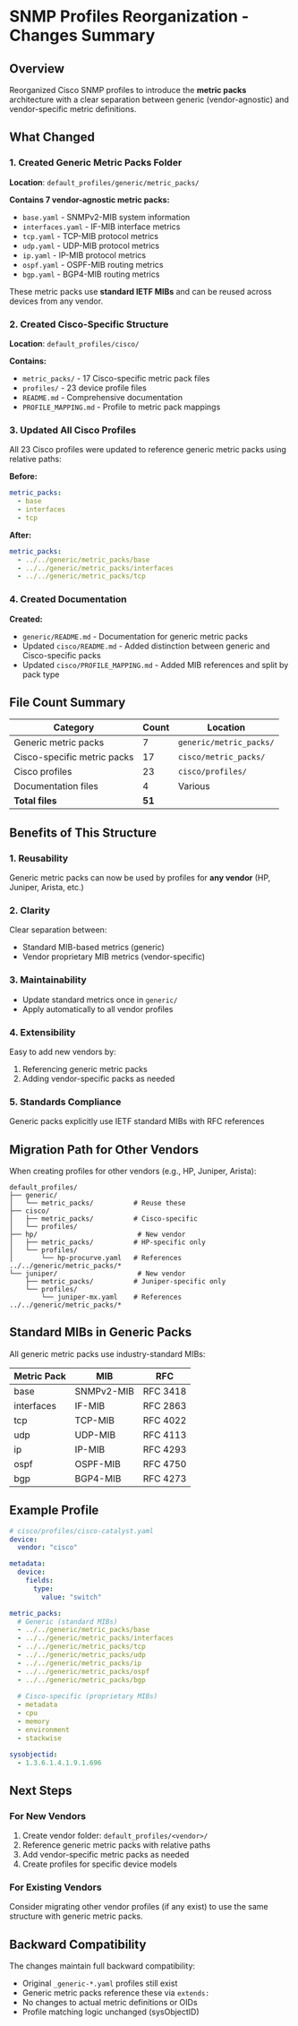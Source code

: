 # SNMP Profiles Reorganization - Changes Summary

## Overview

Reorganized Cisco SNMP profiles to introduce the **metric packs** architecture with a clear separation between generic (vendor-agnostic) and vendor-specific metric definitions.

## What Changed

### 1. Created Generic Metric Packs Folder

**Location**: `default_profiles/generic/metric_packs/`

**Contains 7 vendor-agnostic metric packs:**
- `base.yaml` - SNMPv2-MIB system information
- `interfaces.yaml` - IF-MIB interface metrics
- `tcp.yaml` - TCP-MIB protocol metrics
- `udp.yaml` - UDP-MIB protocol metrics
- `ip.yaml` - IP-MIB protocol metrics
- `ospf.yaml` - OSPF-MIB routing metrics
- `bgp.yaml` - BGP4-MIB routing metrics

These metric packs use **standard IETF MIBs** and can be reused across devices from any vendor.

### 2. Created Cisco-Specific Structure

**Location**: `default_profiles/cisco/`

**Contains:**
- `metric_packs/` - 17 Cisco-specific metric pack files
- `profiles/` - 23 device profile files
- `README.md` - Comprehensive documentation
- `PROFILE_MAPPING.md` - Profile to metric pack mappings

### 3. Updated All Cisco Profiles

All 23 Cisco profiles were updated to reference generic metric packs using relative paths:

**Before:**
```yaml
metric_packs:
  - base
  - interfaces
  - tcp
```

**After:**
```yaml
metric_packs:
  - ../../generic/metric_packs/base
  - ../../generic/metric_packs/interfaces
  - ../../generic/metric_packs/tcp
```

### 4. Created Documentation

**Created:**
- `generic/README.md` - Documentation for generic metric packs
- Updated `cisco/README.md` - Added distinction between generic and Cisco-specific packs
- Updated `cisco/PROFILE_MAPPING.md` - Added MIB references and split by pack type

## File Count Summary

| Category | Count | Location |
|----------|-------|----------|
| Generic metric packs | 7 | `generic/metric_packs/` |
| Cisco-specific metric packs | 17 | `cisco/metric_packs/` |
| Cisco profiles | 23 | `cisco/profiles/` |
| Documentation files | 4 | Various |
| **Total files** | **51** | |

## Benefits of This Structure

### 1. Reusability
Generic metric packs can now be used by profiles for **any vendor** (HP, Juniper, Arista, etc.)

### 2. Clarity
Clear separation between:
- Standard MIB-based metrics (generic)
- Vendor proprietary MIB metrics (vendor-specific)

### 3. Maintainability
- Update standard metrics once in `generic/`
- Apply automatically to all vendor profiles

### 4. Extensibility
Easy to add new vendors by:
1. Referencing generic metric packs
2. Adding vendor-specific packs as needed

### 5. Standards Compliance
Generic packs explicitly use IETF standard MIBs with RFC references

## Migration Path for Other Vendors

When creating profiles for other vendors (e.g., HP, Juniper, Arista):

```
default_profiles/
├── generic/
│   └── metric_packs/          # Reuse these
├── cisco/
│   ├── metric_packs/          # Cisco-specific
│   └── profiles/
├── hp/                         # New vendor
│   ├── metric_packs/          # HP-specific only
│   └── profiles/
│       └── hp-procurve.yaml   # References ../../generic/metric_packs/*
└── juniper/                    # New vendor
    ├── metric_packs/          # Juniper-specific only
    └── profiles/
        └── juniper-mx.yaml    # References ../../generic/metric_packs/*
```

## Standard MIBs in Generic Packs

All generic metric packs use industry-standard MIBs:

| Metric Pack | MIB | RFC |
|-------------|-----|-----|
| base | SNMPv2-MIB | RFC 3418 |
| interfaces | IF-MIB | RFC 2863 |
| tcp | TCP-MIB | RFC 4022 |
| udp | UDP-MIB | RFC 4113 |
| ip | IP-MIB | RFC 4293 |
| ospf | OSPF-MIB | RFC 4750 |
| bgp | BGP4-MIB | RFC 4273 |

## Example Profile

```yaml
# cisco/profiles/cisco-catalyst.yaml
device:
  vendor: "cisco"

metadata:
  device:
    fields:
      type:
        value: "switch"

metric_packs:
  # Generic (standard MIBs)
  - ../../generic/metric_packs/base
  - ../../generic/metric_packs/interfaces
  - ../../generic/metric_packs/tcp
  - ../../generic/metric_packs/udp
  - ../../generic/metric_packs/ip
  - ../../generic/metric_packs/ospf
  - ../../generic/metric_packs/bgp
  
  # Cisco-specific (proprietary MIBs)
  - metadata
  - cpu
  - memory
  - environment
  - stackwise

sysobjectid:
  - 1.3.6.1.4.1.9.1.696
```

## Next Steps

### For New Vendors
1. Create vendor folder: `default_profiles/<vendor>/`
2. Reference generic metric packs with relative paths
3. Add vendor-specific metric packs as needed
4. Create profiles for specific device models

### For Existing Vendors
Consider migrating other vendor profiles (if any exist) to use the same structure with generic metric packs.

## Backward Compatibility

The changes maintain full backward compatibility:
- Original `_generic-*.yaml` profiles still exist
- Generic metric packs reference these via `extends:`
- No changes to actual metric definitions or OIDs
- Profile matching logic unchanged (sysObjectID)

